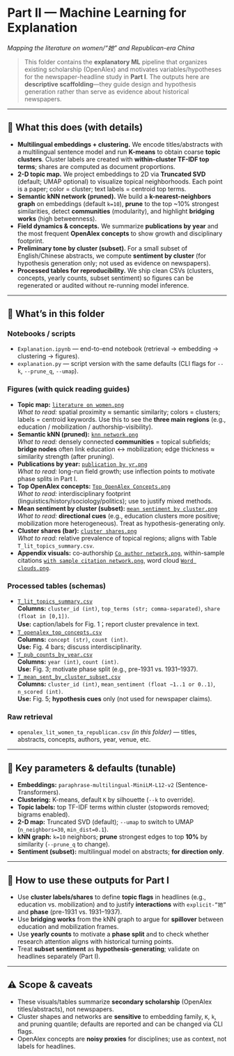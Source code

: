 # Part II — Machine Learning for Explanation  
*Mapping the literature on women/“她” and Republican-era China*

> This folder contains the **explanatory ML** pipeline that organizes existing scholarship (OpenAlex) and motivates variables/hypotheses for the newspaper-headline study in **Part I**. The outputs here are **descriptive scaffolding**—they guide design and hypothesis generation rather than serve as evidence about historical newspapers.

---

## 🚀 What this does (with details)

- **Multilingual embeddings + clustering.** We encode titles/abstracts with a multilingual sentence model and run **K-means** to obtain coarse **topic clusters**. Cluster labels are created with **within-cluster TF-IDF top terms**; shares are computed as document proportions.  
- **2-D topic map.** We project embeddings to 2D via **Truncated SVD** (default; UMAP optional) to visualize topical neighborhoods. Each point is a paper; color = cluster; text labels = centroid top terms.  
- **Semantic kNN network (pruned).** We build a **k-nearest-neighbors graph** on embeddings (default `k=10`), **prune** to the top ~10% strongest similarities, detect **communities** (modularity), and highlight **bridging works** (high betweenness).  
- **Field dynamics & concepts.** We summarize **publications by year** and the most frequent **OpenAlex concepts** to show growth and disciplinary footprint.  
- **Preliminary tone by cluster (subset).** For a small subset of English/Chinese abstracts, we compute **sentiment by cluster** (for hypothesis generation only; not used as evidence on newspapers).  
- **Processed tables for reproducibility.** We ship clean CSVs (clusters, concepts, yearly counts, subset sentiment) so figures can be regenerated or audited without re-running model inference.

---

## 📁 What’s in this folder

### Notebooks / scripts
- `Explanation.ipynb` — end-to-end notebook (retrieval → embedding → clustering → figures).  
- `explanation.py` — script version with the same defaults (CLI flags for `--k`, `--prune_q`, `--umap`).

### Figures (with quick reading guides)
- **Topic map:** [`literature on women.png`](./literature%20on%20women.png)  
  *What to read:* spatial proximity ≈ semantic similarity; colors = clusters; labels = centroid keywords. Use this to see the **three main regions** (e.g., education / mobilization / authorship-visibility).
- **Semantic kNN (pruned):** [`knn network.png`](./knn%20network.png)  
  *What to read:* densely connected **communities** = topical subfields; **bridge nodes** often link education ↔ mobilization; edge thickness ≈ similarity strength (after pruning).
- **Publications by year:** [`publication by yr.png`](./publication%20by%20yr.png)  
  *What to read:* long-run field growth; use inflection points to motivate phase splits in Part I.
- **Top OpenAlex concepts:** [`Top OpenAlex Concepts.png`](./Top%20OpenAlex%20Concepts.png)  
  *What to read:* interdisciplinary footprint (linguistics/history/sociology/politics); use to justify mixed methods.
- **Mean sentiment by cluster (subset):** [`mean sentiment by cluster.png`](./mean%20sentiment%20by%20cluster.png)  
  *What to read:* **directional cues** (e.g., education clusters more positive; mobilization more heterogeneous). Treat as hypothesis-generating only.
- **Cluster shares (bar):** [`cluster shares.png`](./cluster%20shares.png)  
  *What to read:* relative prevalence of topical regions; aligns with Table `T_lit_topics_summary.csv`.
- **Appendix visuals:** co-authorship [`Co author network.png`](./Co%20author%20network.png), within-sample citations [`with sample citation network.png`](./with%20sample%20citation%20network.png), word cloud [`Word clouds.png`](./Word%20clouds.png).

### Processed tables (schemas)
- [`T_lit_topics_summary.csv`](./T_lit_topics_summary.csv)  
  **Columns:** `cluster_id (int)`, `top_terms (str; comma-separated)`, `share (float in [0,1])`.  
  **Use:** caption/labels for Fig. 1；report cluster prevalence in text.
- [`T_openalex_top_concepts.csv`](./T_openalex_top_concepts.csv)  
  **Columns:** `concept (str)`, `count (int)`.  
  **Use:** Fig. 4 bars; discuss interdisciplinarity.
- [`T_pub_counts_by_year.csv`](./T_pub_counts_by_year.csv)  
  **Columns:** `year (int)`, `count (int)`.  
  **Use:** Fig. 3; motivate phase split (e.g., pre-1931 vs. 1931–1937).
- [`T_mean_sent_by_cluster_subset.csv`](./T_mean_sent_by_cluster_subset.csv)  
  **Columns:** `cluster_id (int)`, `mean_sentiment (float −1..1 or 0..1)`, `n_scored (int)`.  
  **Use:** Fig. 5; **hypothesis cues** only (not used for newspaper claims).

### Raw retrieval
- `openalex_lit_women_ta_republican.csv` *(in this folder)* — titles, abstracts, concepts, authors, year, venue, etc.

---

## 🔧 Key parameters & defaults (tunable)
- **Embeddings:** `paraphrase-multilingual-MiniLM-L12-v2` (Sentence-Transformers).  
- **Clustering:** K-means, default `K` by silhouette (`--k` to override).  
- **Topic labels:** top TF-IDF terms within cluster (stopwords removed; bigrams enabled).  
- **2-D map:** Truncated SVD (default); `--umap` to switch to UMAP (`n_neighbors=30`, `min_dist=0.1`).  
- **kNN graph:** `k=10` neighbors; **prune** strongest edges to top **10%** by similarity (`--prune_q` to change).  
- **Sentiment (subset):** multilingual model on abstracts; **for direction only**.

---

## 🧭 How to use these outputs for Part I
- Use **cluster labels/shares** to define **topic flags** in headlines (e.g., education vs. mobilization) and to justify **interactions** with `explicit-“她”` and **phase** (pre-1931 vs. 1931–1937).  
- Use **bridging works** from the kNN graph to argue for **spillover** between education and mobilization frames.  
- Use **yearly counts** to motivate a **phase split** and to check whether research attention aligns with historical turning points.  
- Treat **subset sentiment** as **hypothesis-generating**; validate on headlines separately (Part I).

---

## ⚠️ Scope & caveats
- These visuals/tables summarize **secondary scholarship** (OpenAlex titles/abstracts), not newspapers.  
- Cluster shapes and networks are **sensitive** to embedding family, `K`, `k`, and pruning quantile; defaults are reported and can be changed via CLI flags.  
- OpenAlex concepts are **noisy proxies** for disciplines; use as context, not labels for headlines.


